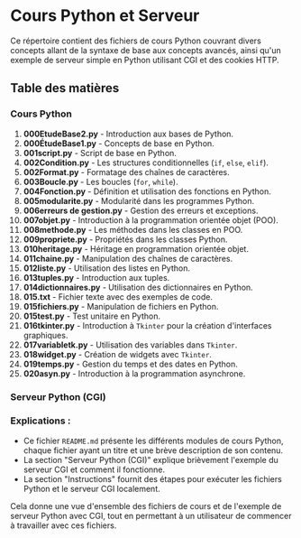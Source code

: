 # Cours Python et Serveur

Ce répertoire contient des fichiers de cours Python couvrant divers concepts allant de la syntaxe de base aux concepts avancés, ainsi qu'un exemple de serveur simple en Python utilisant CGI et des cookies HTTP.

## Table des matières

### Cours Python

1. **000EtudeBase2.py** - Introduction aux bases de Python.
2. **000ÉtudeBase1.py** - Concepts de base en Python.
3. **001script.py** - Script de base en Python.
4. **002Condition.py** - Les structures conditionnelles (`if`, `else`, `elif`).
5. **002Format.py** - Formatage des chaînes de caractères.
6. **003Boucle.py** - Les boucles (`for`, `while`).
7. **004Fonction.py** - Définition et utilisation des fonctions en Python.
8. **005modularite.py** - Modularité dans les programmes Python.
9. **006erreurs de gestion.py** - Gestion des erreurs et exceptions.
10. **007objet.py** - Introduction à la programmation orientée objet (POO).
11. **008methode.py** - Les méthodes dans les classes en POO.
12. **009propriete.py** - Propriétés dans les classes Python.
13. **010heritage.py** - Héritage en programmation orientée objet.
14. **011chaine.py** - Manipulation des chaînes de caractères.
15. **012liste.py** - Utilisation des listes en Python.
16. **013tuples.py** - Introduction aux tuples.
17. **014dictionnaires.py** - Utilisation des dictionnaires en Python.
18. **015.txt** - Fichier texte avec des exemples de code.
19. **015fichiers.py** - Manipulation de fichiers en Python.
20. **015test.py** - Test unitaire en Python.
21. **016tkinter.py** - Introduction à `Tkinter` pour la création d'interfaces graphiques.
22. **017variabletk.py** - Utilisation des variables dans `Tkinter`.
23. **018widget.py** - Création de widgets avec `Tkinter`.
24. **019temps.py** - Gestion du temps et des dates en Python.
25. **020asyn.py** - Introduction à la programmation asynchrone.

### Serveur Python (CGI) 


### Explications :

- Ce fichier `README.md` présente les différents modules de cours Python, chaque fichier ayant un titre et une brève description de son contenu.
- La section "Serveur Python (CGI)" explique brièvement l'exemple du serveur CGI et comment il fonctionne.
- La section "Instructions" fournit des étapes pour exécuter les fichiers Python et le serveur CGI localement.

Cela donne une vue d'ensemble des fichiers de cours et de l'exemple de serveur Python avec CGI, tout en permettant à un utilisateur de commencer à travailler avec ces fichiers.
